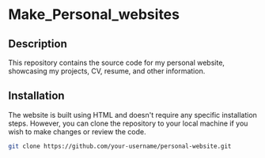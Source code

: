 # Make_Personal_websites

## Description

This repository contains the source code for my personal website, showcasing my projects, CV, resume, and other information.

## Installation

The website is built using HTML and doesn't require any specific installation steps. However, you can clone the repository to your local machine if you wish to make changes or review the code.

```bash
git clone https://github.com/your-username/personal-website.git
